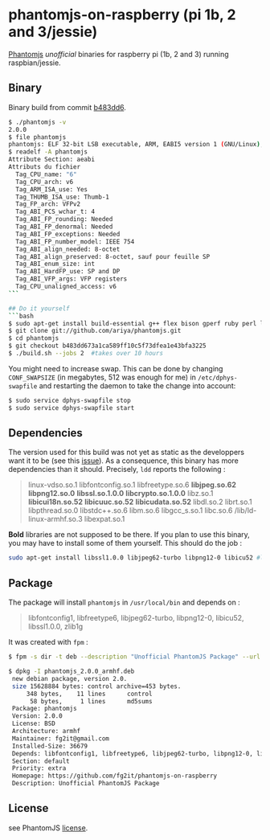 # phantomjs-on-raspberry (pi 1b, 2 and 3/jessie)
[Phantomjs](http://phantomjs.org/) *unofficial* binaries for raspberry pi (1b, 2 and 3) running raspbian/jessie.

## Binary
Binary build from commit [b483dd6](https://github.com/ariya/phantomjs/tree/b483dd673a1ca589ff10c5f73dfea1e43bfa3225).
```bash
$ ./phantomjs -v
2.0.0
$ file phantomjs
phantomjs: ELF 32-bit LSB executable, ARM, EABI5 version 1 (GNU/Linux), dynamically linked, interpreter /lib/ld-linux-armhf.so.3, for GNU/Linux 2.6.32, BuildID[sha1]=323bbda30cce466092ffb724caa2974c1e11000b, stripped
$ readelf -A phantomjs
Attribute Section: aeabi
Attributs du fichier
  Tag_CPU_name: "6"
  Tag_CPU_arch: v6
  Tag_ARM_ISA_use: Yes
  Tag_THUMB_ISA_use: Thumb-1
  Tag_FP_arch: VFPv2
  Tag_ABI_PCS_wchar_t: 4
  Tag_ABI_FP_rounding: Needed
  Tag_ABI_FP_denormal: Needed
  Tag_ABI_FP_exceptions: Needed
  Tag_ABI_FP_number_model: IEEE 754
  Tag_ABI_align_needed: 8-octet
  Tag_ABI_align_preserved: 8-octet, sauf pour feuille SP
  Tag_ABI_enum_size: int
  Tag_ABI_HardFP_use: SP and DP
  Tag_ABI_VFP_args: VFP registers
  Tag_CPU_unaligned_access: v6
`̀``

## Do it yourself
```bash
$ sudo apt-get install build-essential g++ flex bison gperf ruby perl libsqlite3-dev libfontconfig1-dev libicu-dev libfreetype6 libssl-dev libpng-dev libjpeg-dev
$ git clone git://github.com/ariya/phantomjs.git
$ cd phantomjs
$ git checkout b483dd673a1ca589ff10c5f73dfea1e43bfa3225
$ ./build.sh --jobs 2  #takes over 10 hours
```

You might need to increase swap. This can be done by changing `CONF_SWAPSIZE` (in megabytes,
512 was enough for me)
in `/etc/dphys-swapfile` and restarting the daemon to take the change into account:
```bash
$ sudo service dphys-swapfile stop
$ sudo service dphys-swapfile start
```

## Dependencies
The version used for this build was not yet as static as the developpers want it to be
(see this [issue](https://github.com/ariya/phantomjs/issues/12948)). As a consequence, this binary
has more dependencies than it should. Precisely, `ldd` reports the following :

> linux-vdso.so.1
> libfontconfig.so.1
> libfreetype.so.6
> **libjpeg.so.62**
> **libpng12.so.0**
> **libssl.so.1.0.0**
> **libcrypto.so.1.0.0**
> libz.so.1
> **libicui18n.so.52**
> **libicuuc.so.52**
> **libicudata.so.52**
> libdl.so.2
> librt.so.1
> libpthread.so.0
> libstdc++.so.6
> libm.so.6
> libgcc_s.so.1
> libc.so.6
> /lib/ld-linux-armhf.so.3
> libexpat.so.1

**Bold** libraries are not supposed to be there. If you plan to use this binary,
you may have to install some of them yourself. This should do the job :

```bash
sudo apt-get install libssl1.0.0 libjpeg62-turbo libpng12-0 libicu52 #libssl provides libcrypto
```

## Package
The package will install `phantomjs` in `/usr/local/bin` and depends on :
> libfontconfig1, libfreetype6, libjpeg62-turbo, libpng12-0, libicu52, libssl1.0.0, zlib1g

It was created with `fpm` :
```bash
$ fpm -s dir -t deb --description "Unofficial PhantomJS Package" --url https://github.com/fg2it/phantomjs-on-raspberry --license BSD -n phantomjs --vendor "" --maintainer fg2it@gmail.com --version 2.0.0 --depends libfontconfig1 --depends libfreetype6 --depends libjpeg62-turbo --depends libpng12-0 --depends libicu52 --depends libssl1.0.0 --depends zlib1g usr/
```

```bash
$ dpkg -I phantomjs_2.0.0_armhf.deb
 new debian package, version 2.0.
 size 15628884 bytes: control archive=453 bytes.
     348 bytes,    11 lines      control
      58 bytes,     1 lines      md5sums
 Package: phantomjs
 Version: 2.0.0
 License: BSD
 Architecture: armhf
 Maintainer: fg2it@gmail.com
 Installed-Size: 36679
 Depends: libfontconfig1, libfreetype6, libjpeg62-turbo, libpng12-0, libicu52, libssl1.0.0, zlib1g
 Section: default
 Priority: extra
 Homepage: https://github.com/fg2it/phantomjs-on-raspberry
 Description: Unofficial PhantomJS Package
```

## License
see PhantomJS [license](https://github.com/ariya/phantomjs/blob/master/LICENSE.BSD).

